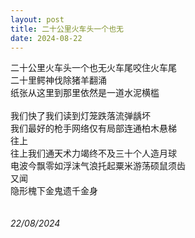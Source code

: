 ```yaml
---
layout: post
title: 二十公里火车头一个也无
date: 2024-08-22
---
```

二十公里火车头一个也无火车尾咬住火车尾<br>
二十里鳄神伐除猪羊翻涌<br>
纸张从这里到那里依然是一道水泥横槛<br>
<br>
我们快了我们读到灯笼跌落流弹龋坏<br>
我们最好的枪手网络仅有局部连通柏木悬梯<br>
往上<br>
往上我们通天术力竭终不及三十个人造月球<br>
电波今飘零如浮沫气浪托起粟米游荡硕鼠须齿<br>
又闻<br>
隐形槐下金鬼遗千金身<br>
<br>
<br>
*22/08/2024*
